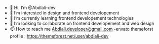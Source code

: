 - 👋 Hi, I’m @Abdlali-dev
- 👀 I’m interested in design and frontend developement
- 🌱 I’m currently learning frontend developement technologies
- 💞️ I’m looking to collaborate on frontend developement and web design
- 📫 How to reach me Abdlali.developer@gmail.com
-envato themeforst profile : https://themeforest.net/user/abdlali-dev

<!---
Abdlali-dev/Abdlali-dev is a ✨ special ✨ repository because its `README.md` (this file) appears on your GitHub profile.
You can click the Preview link to take a look at your changes.
--->

